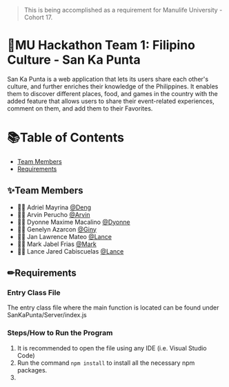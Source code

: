 > This is being accomplished as a requirement for Manulife University - Cohort 17. 

# 🚞MU Hackathon Team 1: Filipino Culture - San Ka Punta
San Ka Punta is a web application that lets its users share each other's culture, and further enriches their knowledge of the Philippines. It enables them to discover different places, food, and games in the country with the added feature that allows users to share their event-related experiences, comment on them, and add them to their Favorites.

# 📚Table of Contents
* [Team Members](#team-members)
* [Requirements](#requirements)

## ✨Team Members
<a name="team-members"></a>
* 👨‍💻 Adriel Mayrina [@Deng](https://github.com/dengskii)
* 👨‍💻 Arvin Perucho [@Arvin](https://github.com/perucar)
* 👩‍💻 Dyonne Maxime Macalino [@Dyonne](https://github.com/dyonne-mio)
* 👩‍💻 Genelyn Azarcon [@Giny](https://github.com/GGAzarcon)
* 👨‍💻 Jan Lawrence Mateo [@Lance](https://github.com/LawrenceMateo)
* 👨‍💻 Mark Jabel Frias [@Mark](https://github.com/markfrias)
* 👨‍💻 Lance Jared Cabiscuelas [@Lance](https://github.com/jaredladrera)

## ✏Requirements
<a name="requirements"></a>

### Entry Class File
The entry class file where the main function is located can be found under SanKaPunta/Server/index.js

### Steps/How to Run the Program
1.  It is recommended to open the file using any IDE (i.e. Visual Studio Code)
2.  Run the command `npm install` to install all the necessary npm packages.
3. 

